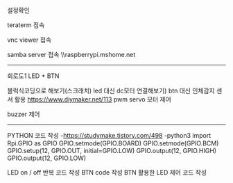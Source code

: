 설정확인

teraterm 접속

vnc viewer 접속

samba server 접속 \\\raspberrypi.mshome.net

--------------------------------------------
회로도1 LED + BTN


블럭식코딩으로 해보기(스크래치)
led 대신 dc모터 연결해보기)
btn 대신 인체감지 센서 활용 https://www.diymaker.net/113
pwm servo 모터 제어

buzzer 제어

---------------------------------------
PYTHON 코드 작성 -https://studymake.tistory.com/498 
-python3 
import Rpi.GPIO as GPIO 
GPIO.setmode(GPIO.BOARD) 
GPIO.setmode(GPIO.BCM)
GPIO.setup(12, GPIO.OUT, initial=GPIO.LOW)
GPIO.output(12, GPIO.HIGH)
GPIO.output(12, GPIO.LOW)



LED on / off 반복 코드 작성
BTN code 작성
BTN 활용한 LED 제어 코드 작성
